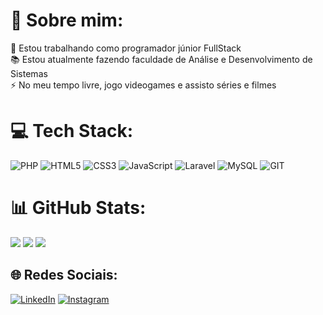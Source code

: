 # 💫 Sobre mim:
🔭 Estou trabalhando como programador júnior FullStack<br>📚 Estou atualmente fazendo faculdade de Análise e Desenvolvimento de Sistemas<br>⚡ No meu tempo livre, jogo videogames e assisto séries e filmes

# 💻 Tech Stack:
![PHP](https://img.shields.io/badge/php-%23777BB4.svg?style=flat&logo=php&logoColor=white) ![HTML5](https://img.shields.io/badge/html5-%23E34F26.svg?style=flat&logo=html5&logoColor=white) ![CSS3](https://img.shields.io/badge/css3-%231572B6.svg?style=flat&logo=css3&logoColor=white) ![JavaScript](https://img.shields.io/badge/javascript-%23323330.svg?style=flat&logo=javascript&logoColor=%23F7DF1E) ![Laravel](https://img.shields.io/badge/laravel-%23FF2D20.svg?style=flat&logo=laravel&logoColor=white) ![MySQL](https://img.shields.io/badge/mysql-%2300000f.svg?style=flat&logo=mysql&logoColor=white) ![GIT](https://img.shields.io/badge/Git-fc6d26?style=flat&logo=git&logoColor=white)

# 📊 GitHub Stats:

  ![](https://github-readme-stats.vercel.app/api?username=LuizKirsch&theme=nightowl&hide_border=false&include_all_commits=true&count_private=true)
  ![](https://github-readme-streak-stats.herokuapp.com/?user=LuizKirsch&theme=nightowl&hide_border=false)
  ![](https://github-readme-stats.vercel.app/api/top-langs/?username=LuizKirsch&theme=nightowl&hide_border=false&include_all_commits=true&count_private=true&layout=compact)



## 🌐 Redes Sociais:
[![LinkedIn](https://img.shields.io/badge/LinkedIn-%230077B5.svg?logo=linkedin&logoColor=white)](https://linkedin.com/in/luiz-kirsch-177555187) [![Instagram](https://img.shields.io/badge/Instagram-%23E4405F.svg?logo=Instagram&logoColor=white)](https://instagram.com/quirsshe) 
